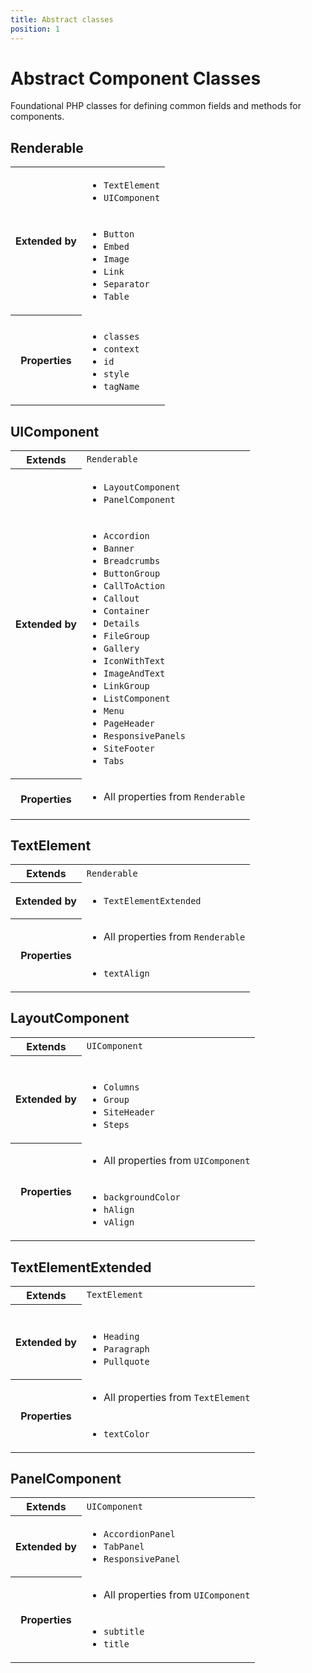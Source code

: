```yaml
---
title: Abstract classes
position: 1
---
```


# Abstract Component Classes
Foundational PHP classes for defining common fields and methods for components.

<div id="abstract-classes">
<div class="abstract-class-doc" id="Renderable">

## Renderable

<table>
	<tr>
		<th scope="row" rowspan="2">Extended by</th>
		<td>
			<ul><li><code>TextElement</code></li><li><code>UIComponent</code></li></ul>
		</td>
	</tr>
	<tr>
		<td>
			<ul><li><code>Button</code></li><li><code>Embed</code></li><li><code>Image</code></li><li><code>Link</code></li><li><code>Separator</code></li><li><code>Table</code></li></ul>
		</td>
	</tr>
	<tr>
		<th scope="row" rowspan="2">Properties</th>
		<td></td>
	</tr>
	<tr>
		<td>	<ul><li><code>classes</code></li><li><code>context</code></li><li><code>id</code></li><li><code>style</code></li><li><code>tagName</code></li></ul></td>
	</tr>
</table>
	
</div>
<div class="abstract-class-doc" id="UIComponent">

## UIComponent

<table>
	<tr><th scope='row'>Extends</th><td><code>Renderable</code></td></tr>
		<tr>
		<th scope="row" rowspan="2">Extended by</th>
		<td>
			<ul><li><code>LayoutComponent</code></li><li><code>PanelComponent</code></li></ul>
		</td>
	</tr>
	<tr>
		<td>
			<ul><li><code>Accordion</code></li><li><code>Banner</code></li><li><code>Breadcrumbs</code></li><li><code>ButtonGroup</code></li><li><code>CallToAction</code></li><li><code>Callout</code></li><li><code>Container</code></li><li><code>Details</code></li><li><code>FileGroup</code></li><li><code>Gallery</code></li><li><code>IconWithText</code></li><li><code>ImageAndText</code></li><li><code>LinkGroup</code></li><li><code>ListComponent</code></li><li><code>Menu</code></li><li><code>PageHeader</code></li><li><code>ResponsivePanels</code></li><li><code>SiteFooter</code></li><li><code>Tabs</code></li></ul>
		</td>
	</tr>
	<tr>
		<th scope="row" rowspan="2">Properties</th>
		<td><ul><li>All properties from <code>Renderable</code></li></ul></td>
	</tr>
	<tr>
		<td></td>
	</tr>
</table>
	
</div>
<div class="abstract-class-doc" id="TextElement">

## TextElement

<table>
	<tr><th scope='row'>Extends</th><td><code>Renderable</code></td></tr>
		<tr>
		<th scope="row">Extended by</th>
		<td>
			<ul><li><code>TextElementExtended</code></li></ul>
		</td>
	</tr>
	<tr>
		<th scope="row" rowspan="2">Properties</th>
		<td><ul><li>All properties from <code>Renderable</code></li></ul></td>
	</tr>
	<tr>
		<td>	<ul><li><code>textAlign</code></li></ul></td>
	</tr>
</table>
	
</div>
<div class="abstract-class-doc" id="LayoutComponent">

## LayoutComponent

<table>
	<tr><th scope='row'>Extends</th><td><code>UIComponent</code></td></tr>
		<tr>
		<th scope="row" rowspan="2">Extended by</th>
		<td>
			<ul></ul>
		</td>
	</tr>
	<tr>
		<td>
			<ul><li><code>Columns</code></li><li><code>Group</code></li><li><code>SiteHeader</code></li><li><code>Steps</code></li></ul>
		</td>
	</tr>
	<tr>
		<th scope="row" rowspan="2">Properties</th>
		<td><ul><li>All properties from <code>UIComponent</code></li></ul></td>
	</tr>
	<tr>
		<td>	<ul><li><code>backgroundColor</code></li><li><code>hAlign</code></li><li><code>vAlign</code></li></ul></td>
	</tr>
</table>
	
</div>
<div class="abstract-class-doc" id="TextElementExtended">

## TextElementExtended

<table>
	<tr><th scope='row'>Extends</th><td><code>TextElement</code></td></tr>
		<tr>
		<th scope="row" rowspan="2">Extended by</th>
		<td>
			<ul></ul>
		</td>
	</tr>
	<tr>
		<td>
			<ul><li><code>Heading</code></li><li><code>Paragraph</code></li><li><code>Pullquote</code></li></ul>
		</td>
	</tr>
	<tr>
		<th scope="row" rowspan="2">Properties</th>
		<td><ul><li>All properties from <code>TextElement</code></li></ul></td>
	</tr>
	<tr>
		<td>	<ul><li><code>textColor</code></li></ul></td>
	</tr>
</table>
	
</div>
<div class="abstract-class-doc" id="PanelComponent">

## PanelComponent

<table>
	<tr><th scope='row'>Extends</th><td><code>UIComponent</code></td></tr>
		<tr>
		<th scope="row">Extended by</th>
		<td>
			<ul><li><code>AccordionPanel</code></li><li><code>TabPanel</code></li><li><code>ResponsivePanel</code></li></ul>
		</td>
	</tr>
	<tr>
		<th scope="row" rowspan="2">Properties</th>
		<td><ul><li>All properties from <code>UIComponent</code></li></ul></td>
	</tr>
	<tr>
		<td>	<ul><li><code>subtitle</code></li><li><code>title</code></li></ul></td>
	</tr>
</table>
	
</div></div>
